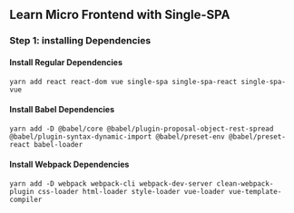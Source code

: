 ## Learn Micro Frontend with Single-SPA

### Step 1: installing Dependencies
#### Install Regular Dependencies
`yarn add react react-dom vue single-spa single-spa-react single-spa-vue`

#### Install Babel Dependencies
`yarn add -D @babel/core @babel/plugin-proposal-object-rest-spread @babel/plugin-syntax-dynamic-import @babel/preset-env @babel/preset-react babel-loader`

#### Install Webpack Dependencies
`yarn add -D webpack webpack-cli webpack-dev-server clean-webpack-plugin css-loader html-loader style-loader vue-loader vue-template-compiler`
